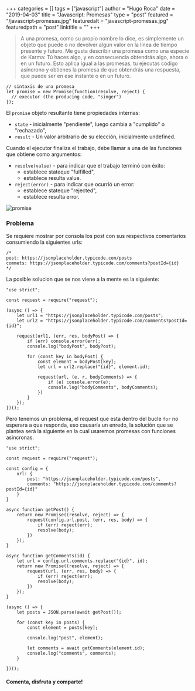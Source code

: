 +++
categories = []
tags = ["javascript"]
author = "Hugo Roca"
date = "2019-04-03"
title = "Javascript: Promesas"
type = "post"
featured = "/javascript-promesas.jpg"
featuredalt = "javascript-promesas.jpg"
featuredpath = "post"
linktitle = ""
+++

> A una promesa, como su propio nombre lo dice, es simplemente un objeto que puede o no devolver algún valor en la línea de tiempo presente y futuro. Me gusta describir una promesa como una especie de Karma: Tú haces algo, y en consecuencia obtendrás algo, ahora o en un futuro. Esto aplica igual a las promesas, tu ejecutas código asíncrono y obtienes la promesa de que obtendrás una respuesta, que puede ser en ese instante o en un futuro.

```
// sintaxis de una promesa
let promise = new Promise(function(resolve, reject) {
  // executor (the producing code, "singer")
});
```

El `promise` objeto resultante tiene propiedades internas:

- `state` - inicialmente "pendiente", luego cambia a "cumplido" o "rechazado",
- `result` - Un valor arbitrario de su elección, inicialmente undefined.

Cuando el ejecutor finaliza el trabajo, debe llamar a una de las funciones que obtiene como argumentos:

- `resolve(value)` - para indicar que el trabajo terminó con éxito:
    - establece stateque "fulfilled",
    - establece resulta value.
- `reject(error)` - para indicar que ocurrió un error:
    - establece stateque "rejected",
    - establece resulta error.


![promise](https://i.ibb.co/QD7GSkd/promise-resolve-reject.png)

### Problema

Se requiere mostrar por consola los post con sus respectivos comentarios consumiendo la siguientes urls:

```
/*
post: https://jsonplaceholder.typicode.com/posts
commets: https://jsonplaceholder.typicode.com/comments?postId={id}
*/
```

La posible solucion que se nos viene a la mente es la siguiente:

```
"use strict";

const request = require("request");

(async () => {
    let url1 = "https://jsonplaceholder.typicode.com/posts";
    let url2 = "https://jsonplaceholder.typicode.com/comments?postId={id}";

    request(url1, (err, res, bodyPost) => {
        if (err) console.error(err);
        console.log("bodyPost", bodyPost);

        for (const key in bodyPost) {
            const element = bodyPost[key];
            let url = url2.replace("{id}", element.id);

            request(url, (e, r, bodyComments) => {
                if (e) console.error(e);
                console.log("bodyComments", bodyComments);
            })
        }
    });
})();
```

Pero tenemos un problema, el request que esta dentro del bucle `for` no esperara a que responda, eso causaría un enredo, la solución que se plantea será la siguiente en la cual usaremos promesas con funciones asincronas.

```
"use strict";

const request = require("request");

const config = {
    url: {
        post: "https://jsonplaceholder.typicode.com/posts",
        comments: "https://jsonplaceholder.typicode.com/comments?postId={id}"
    }
}

async function getPost() {
    return new Promise((resolve, reject) => {
        request(config.url.post, (err, res, body) => {
            if (err) reject(err);
            resolve(body);
        })
    });
}

async function getComments(id) {
    let url = config.url.comments.replace("{id}", id);
    return new Promise((resolve, reject) => {
        request(url, (err, res, body) => {
            if (err) reject(err);
            resolve(body);
        })
    });
}

(async () => {
    let posts = JSON.parse(await getPost());
    
    for (const key in posts) {
        const element = posts[key];

        console.log("post", element);

        let comments = await getComments(element.id);
        console.log("comments", comments);
    }

})();
```

#### Comenta, disfruta y comparte! 
